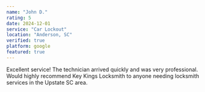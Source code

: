 ```yaml
---
name: "John D."
rating: 5
date: 2024-12-01
service: "Car Lockout"
location: "Anderson, SC"
verified: true
platform: google
featured: true
---
```


Excellent service! The technician arrived quickly and was very professional. Would highly recommend Key Kings Locksmith to anyone needing locksmith services in the Upstate SC area.
